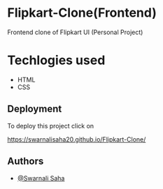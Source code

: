 
# Flipkart-Clone(Frontend)

Frontend clone of Flipkart UI (Personal Project)

# Techlogies used

- HTML
- CSS

## Deployment

To deploy this project click on

  https://swarnalisaha20.github.io/Flipkart-Clone/


## Authors

- [@Swarnali Saha](https://github.com/swarnalisaha20)

